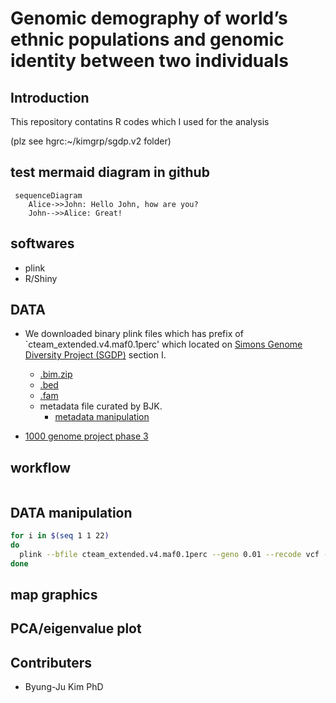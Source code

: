 Genomic demography of world’s ethnic populations and genomic identity between two individuals
====================================================================================

## Introduction 

This repository contatins R codes which I used for the analysis

(plz see hgrc:~/kimgrp/sgdp.v2 folder)

## test mermaid diagram in github

```mermaid
 sequenceDiagram
    Alice->>John: Hello John, how are you?
    John-->>Alice: Great!
 ```
## softwares

* plink
* R/Shiny

## DATA

* We downloaded binary plink files which has prefix of `cteam_extended.v4.maf0.1perc' which located on [Simons Genome Diversity Project (SGDP)](https://reichdata.hms.harvard.edu/pub/datasets/sgdp/) section I.
 
    * [.bim.zip](https://sharehost.hms.harvard.edu/genetics/reich_lab/sgdp/variant_set/cteam_extended.v4.maf0.1perc.bim.zip)
    * [.bed](https://sharehost.hms.harvard.edu/genetics/reich_lab/sgdp/variant_set/cteam_extended.v4.maf0.1perc.bed)
    * [.fam](https://sharehost.hms.harvard.edu/genetics/reich_lab/sgdp/variant_set/cteam_extended.v4.maf0.1perc.fam)
    * metadata file curated by BJK.
      * [metadata manipulation]()

* [1000 genome project phase 3]()

## workflow

```bash


```


## DATA manipulation

```bash
for i in $(seq 1 1 22)
do
  plink --bfile cteam_extended.v4.maf0.1perc --geno 0.01 --recode vcf --chr $i --out <outfile1>
done
```
## map graphics


## PCA/eigenvalue plot


##


## Contributers

* Byung-Ju Kim PhD

